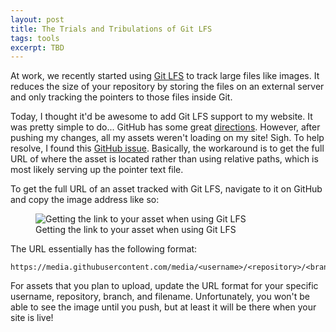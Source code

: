 ```yaml
---
layout: post
title: The Trials and Tribulations of Git LFS
tags: tools
excerpt: TBD
---
```


At work, we recently started using [Git LFS](https://git-lfs.github.com/) to track large files like images. It reduces the size of your repository by storing the files on an external server and only tracking the pointers to those files inside Git.

Today, I thought it'd be awesome to add Git LFS support to my website. It was pretty simple to do... GitHub has some great [directions](https://help.github.com/articles/configuring-git-large-file-storage/). However, after pushing my changes, all my assets weren't loading on my site! Sigh. To help resolve, I found this [GitHub issue](https://github.com/git-lfs/git-lfs/issues/1342). Basically, the workaround is to get the full URL of where the asset is located rather than using relative paths, which is most likely serving up the pointer text file.

To get the full URL of an asset tracked with Git LFS, navigate to it on GitHub and copy the image address like so:

<figure class="figure">
  <img class="figure-img img-fluid border rounded" src="https://media.githubusercontent.com/media/drejkim/drejkim.github.io/master/assets/img/tools/git-lfs-link.png" alt="Getting the link to your asset when using Git LFS">
  <figcaption class="figure-caption text-center">Getting the link to your asset when using Git LFS</figcaption>
</figure>

The URL essentially has the following format:

```
https://media.githubusercontent.com/media/<username>/<repository>/<branch>/<filename>
```

For assets that you plan to upload, update the URL format for your specific username, repository, branch, and filename. Unfortunately, you won't be able to see the image until you push, but at least it will be there when your site is live!